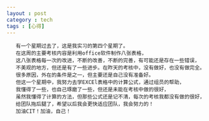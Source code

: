 ```yaml
---
layout : post
category : tech
tags : [心得]
---
```

       有一个星期过去了，这是我实习的第四个星期了。
       在这周的主要考核内容是利用office软件制作八张表格，
	   这八张表格每一次的改进，不断的改善，不断的完善，有可能还是存在一些错误，
	   不美观的地方，但还是有了一些进步。在昨天的考核中，没有做好，也没有做完全。
	   很多原因，外在的条件是之一，但主要还是自己没有准备好。
       但这一个星期中，我努力去学EXCEl表格中的计算公式，通过组员的帮助，
	   我懂得了一些，也自己琢磨了一些，但还是未能在考核中做的很好，
	   虽然我懂得了计算的方法，但那些公式还是记不清，每次的考核我都没有做的很好，
	   给团队拖后腿了，希望以后我会更快适应团队，我会努力的！
       加油CIT！加油，自己！
